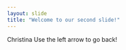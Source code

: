 ```yaml
---
layout: slide
title: "Welcome to our second slide!"
---
```

Christina
Use the left arrow to go back!
